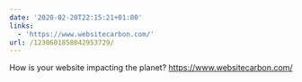 ```yaml
---
date: '2020-02-20T22:15:21+01:00'
links:
  - 'https://www.websitecarbon.com/'
url: /1230601858042953729/
---
```

How is your website impacting the planet? https://www.websitecarbon.com/
